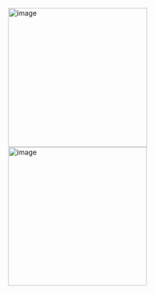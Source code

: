 <img width="284" alt="image" src="https://github.com/user-attachments/assets/886be3e2-0aac-497e-9b83-0dd8f1c5d032"> <img width="283" alt="image" src="https://github.com/user-attachments/assets/45b1aa43-ae9b-4775-89aa-8982f91f2560">

